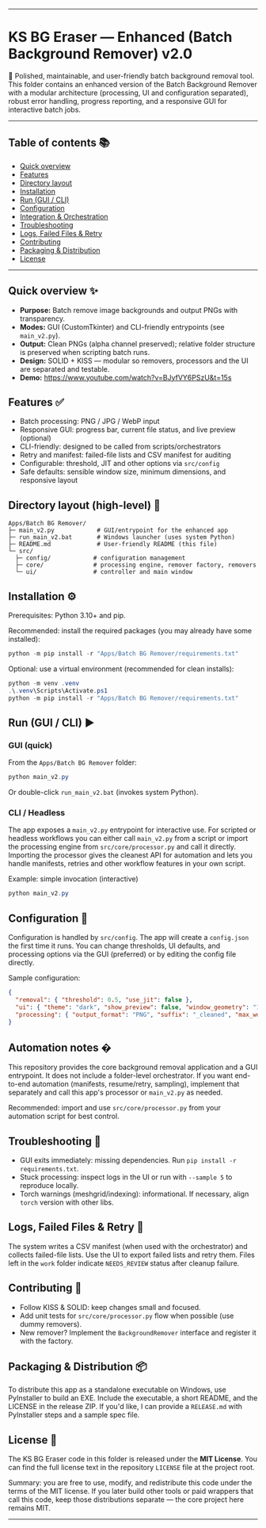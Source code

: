 ﻿---

# KS BG Eraser — Enhanced (Batch Background Remover) v2.0

🚀 Polished, maintainable, and user-friendly batch background removal tool. This folder
contains an enhanced version of the Batch Background Remover with a modular architecture
(processing, UI and configuration separated), robust error handling, progress reporting,
and a responsive GUI for interactive batch jobs.

---

## Table of contents 📚

- [Quick overview](#quick-overview)
- [Features](#features)
- [Directory layout](#directory-layout-high-level)
- [Installation](#installation)
- [Run (GUI / CLI)](#run-gui--cli)
- [Configuration](#configuration)
- [Integration & Orchestration](#integration--orchestration)
- [Troubleshooting](#troubleshooting)
- [Logs, Failed Files & Retry](#logs-failed-files--retry)
- [Contributing](#contributing)
- [Packaging & Distribution](#packaging--distribution)
- [License](#license)

---

## Quick overview ✨

- **Purpose:** Batch remove image backgrounds and output PNGs with transparency.
- **Modes:** GUI (CustomTkinter) and CLI-friendly entrypoints (see `main_v2.py`).
- **Output:** Clean PNGs (alpha channel preserved); relative folder structure is preserved when scripting batch runs.
- **Design:** SOLID + KISS — modular so removers, processors and the UI are separated and testable.
- **Demo:** https://www.youtube.com/watch?v=BJyfVY6PSzU&t=15s

## Features ✅

- Batch processing: PNG / JPG / WebP input
- Responsive GUI: progress bar, current file status, and live preview (optional)
- CLI-friendly: designed to be called from scripts/orchestrators
- Retry and manifest: failed-file lists and CSV manifest for auditing
- Configurable: threshold, JIT and other options via `src/config`
- Safe defaults: sensible window size, minimum dimensions, and responsive layout

## Directory layout (high-level) 📁

```
Apps/Batch BG Remover/
├─ main_v2.py            # GUI/entrypoint for the enhanced app
├─ run_main_v2.bat       # Windows launcher (uses system Python)
├─ README.md             # User-friendly README (this file)
└─ src/
  ├─ config/            # configuration management
  ├─ core/              # processing engine, remover factory, removers
  └─ ui/                # controller and main window
```

## Installation ⚙️

Prerequisites: Python 3.10+ and pip.

Recommended: install the required packages (you may already have some installed):

```powershell
python -m pip install -r "Apps/Batch BG Remover/requirements.txt"
```

Optional: use a virtual environment (recommended for clean installs):

```powershell
python -m venv .venv
.\.venv\Scripts\Activate.ps1
python -m pip install -r "Apps/Batch BG Remover/requirements.txt"
```

## Run (GUI / CLI) ▶️

### GUI (quick)

From the `Apps/Batch BG Remover` folder:

```powershell
python main_v2.py
```

Or double-click `run_main_v2.bat` (invokes system Python).

### CLI / Headless

The app exposes a `main_v2.py` entrypoint for interactive use. For scripted or headless
workflows you can either call `main_v2.py` from a script or import the processing engine from
`src/core/processor.py` and call it directly. Importing the processor gives the cleanest API for
automation and lets you handle manifests, retries and other workflow features in your own script.

Example: simple invocation (interactive)

```powershell
python main_v2.py
```

## Configuration 🧭

Configuration is handled by `src/config`. The app will create a `config.json` the first time it runs.
You can change thresholds, UI defaults, and processing options via the GUI (preferred) or by editing
the config file directly.

Sample configuration:

```json
{
  "removal": { "threshold": 0.5, "use_jit": false },
  "ui": { "theme": "dark", "show_preview": false, "window_geometry": "1200x700" },
  "processing": { "output_format": "PNG", "suffix": "_cleaned", "max_workers": 1 }
}
```

## Automation notes �

This repository provides the core background removal application and a GUI entrypoint. It does not
include a folder-level orchestrator. If you want end-to-end automation (manifests, resume/retry,
sampling), implement that separately and call this app's processor or `main_v2.py` as needed.

Recommended: import and use `src/core/processor.py` from your automation script for best control.

## Troubleshooting 🐞

- GUI exits immediately: missing dependencies. Run `pip install -r requirements.txt`.
- Stuck processing: inspect logs in the UI or run with `--sample 5` to reproduce locally.
- Torch warnings (meshgrid/indexing): informational. If necessary, align `torch` version with other libs.

## Logs, Failed Files & Retry 🔁

The system writes a CSV manifest (when used with the orchestrator) and collects failed-file lists.
Use the UI to export failed lists and retry them. Files left in the `work` folder indicate
`NEEDS_REVIEW` status after cleanup failure.

## Contributing 🤝

- Follow KISS & SOLID: keep changes small and focused.
- Add unit tests for `src/core/processor.py` flow when possible (use dummy removers).
- New remover? Implement the `BackgroundRemover` interface and register it with the factory.

## Packaging & Distribution 📦

To distribute this app as a standalone executable on Windows, use PyInstaller to build an EXE.
Include the executable, a short README, and the LICENSE in the release ZIP. If you'd like, I can
provide a `RELEASE.md` with PyInstaller steps and a sample spec file.

## License 📜

The KS BG Eraser code in this folder is released under the **MIT License**. You can find the
full license text in the repository `LICENSE` file at the project root.

Summary: you are free to use, modify, and redistribute this code under the terms of the MIT
license. If you later build other tools or paid wrappers that call this code, keep those
distributions separate — the core project here remains MIT.

---